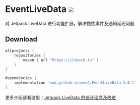 # EventLiveData  [![](https://jitpack.io/v/leavesC/EventLiveData.svg)](https://jitpack.io/#leavesC/EventLiveData)

对 Jetpack LiveData 进行功能扩展，解决黏性事件及通知延迟问题

## Download
```groovy
allprojects {
    repositories {
        maven { url "https://jitpack.io" }
    }
}

dependencies {
    implementation 'com.github.leavesC:EventLiveData:1.0.1'
}
```

更多介绍请看这里：[Jetpack LiveData 的设计理念及改进](https://juejin.cn/post/6903096576734920717/)
